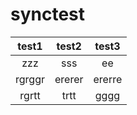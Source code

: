 # synctest

|  test1 |  test2 |  test3 |
| :----: | :----: | :----: |
|   zzz  |   sss  |   ee   |
| rgrggr | ererer | ererre |
|  rgrtt |  trtt  |  gggg  |
